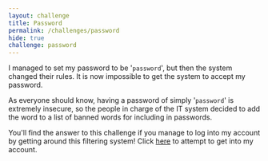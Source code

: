 ```yaml
---
layout: challenge
title: Password
permalink: /challenges/password
hide: true
challenge: password
---
```


I managed to set my password to be '`password`', but then the system changed
their rules. It is now impossible to get the system to accept my password.

As everyone should know, having a password of simply '`password`' is extremely
insecure, so the people in charge of the IT system decided to add the word to a
list of banned words for including in passwords.

You'll find the answer to this challenge if you manage to log into my account
by getting around this filtering system! Click [here](https://PasswordIsPassword.jac0bwilson.repl.run)
to attempt to get into my account.
